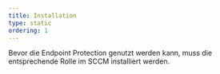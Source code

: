 ```yaml
---
title: Installation
type: static
ordering: 1
---
```


Bevor die Endpoint Protection genutzt werden kann, muss die entsprechende Rolle im SCCM installiert werden.

<!--more-->